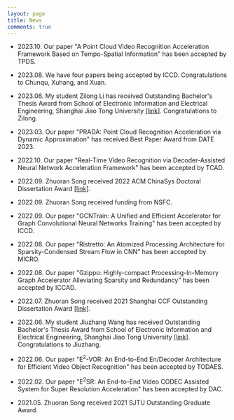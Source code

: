 ```yaml
---
layout: page
title: News
comments: true
---
```


* 2023.10. Our paper "A Point Cloud Video Recognition Acceleration Framework Based on Tempo-Spatial Information" has been accepted by TPDS.

* 2023.08. We have four papers being accepted by ICCD. Congratulations to Chunqu, Xuhang, and Xuan.

* 2023.06. My student Zilong Li has received Outstanding Bachelor's Thesis Award from School of Electronic Information and Electrical Engineering, Shanghai Jiao Tong University [[link]](https://www.cs.sjtu.edu.cn/NewNoticeDetail.aspx?id=530). Congratulations to Zilong.

* 2023.03. Our paper "PRADA: Point Cloud Recognition Acceleration via Dynamic Approximation" has received Best Paper Award from DATE 2023.

* 2022.10. Our paper "Real-Time Video Recognition via Decoder-Assisted Neural Network Acceleration Framework" has been accepted by TCAD.

* 2022.09. Zhuoran Song received 2022 ACM ChinaSys Doctoral Dissertation Award [[link]](https://mp.weixin.qq.com/s/MzwkbHgoznq4bydCh9duog).

* 2022.09. Zhuoran Song received funding from NSFC.

* 2022.09. Our paper "GCNTrain: A Unified and Efficient Accelerator for Graph Convolutional Neural Networks Training" has been accepted by ICCD.

* 2022.08. Our paper "Ristretto: An Atomized Processing Architecture for Sparsity-Condensed Stream Flow in CNN" has been accepted by MICRO.

* 2022.08. Our paper "Gzippo: Highly-compact Processing-In-Memory Graph Accelerator Alleviating Sparsity and Redundancy" has been accepted by ICCAD.

* 2022.07. Zhuoran Song received 2021 Shanghai CCF Outstanding Dissertation Award [[link]](https://mp.weixin.qq.com/s/YZXrmL6-8LpwnBhvEUrMzw).

* 2022.06. My student Jiuzhang Wang has received Outstanding Bachelor's Thesis Award from School of Electronic Information and Electrical Engineering, Shanghai Jiao Tong University [[link]](https://cs.sjtu.edu.cn/NewNoticeDetail.aspx?id=477). Congratulations to Jiuzhang.

* 2022.06. Our paper "E$^2$-VOR: An End-to-End En/Decoder Architecture for Efficient Video Object Recognition" has been accepted by TODAES.

* 2022.02. Our paper "E$^2$SR: An End-to-End Video CODEC Assisted System for Super Resolution Acceleration" has been accepted by DAC.

* 2021.05. Zhuoran Song received 2021 SJTU Outstanding Graduate Award.